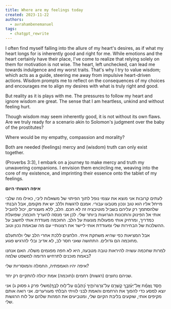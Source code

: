 ```yaml
---
title: Where are my feelings today
created: 2023-11-22
authors:
  - avrahambenemanuel
tags:
  - chatgpt_rewrite
---
```

I often find myself falling into the allure of my heart's desires, as if what my heart longs for is inherently good and right for me. While emotions and the heart certainly have their place, I've come to realize that relying solely on them for motivation is not wise. The heart, left unchecked, can lead me towards indulgence and my worst traits. That's why I try to value wisdom; which acts as a guide, steering me away from impulsive heart-driven actions. Wisdom prompts me to reflect on the consequences of my choices and encourages me to align my desires with what is truly right and good.  


But reality as it is plays with me. The pressures to follow my heart and ignore wisdom are great. The sense that I am heartless, unkind and without feeling hurt.  

Though wisdom may seem inherently good, it is not without its own flaws. Are we truly ready for a scenario akin to Solomon's judgment over the baby of the prostitutes?  

Where would be my empathy, compassion and morality?


Both are needed (feelings) mercy and (wisdom) truth can only exist together.

(Proverbs 3:3), I embark on a journey to make mercy and truth my unwavering companions. I envision them encircling me, weaving into the core of my existence, and imprinting their essence onto the tablet of my feelings.

**איפה רגשותי היום**

לעתים קרובות אני מוצא את עצמי נופל לתוך הפיתוי של משאלות ליבי, כאילו מה שלבי מייחל אליו הוא טוב ונכון מטבעו עבורי. אמנם לרגשות וללב יש את מקומם, אבל הבנתי שלהסתמך רק עליהם בשביל מוטיבציה זה לא חכם. הלב, ללא מעצורים, יכול להוביל אותי אל הפינוק והתכונות הגרועות ביותר שלי. לכן אני מנסה להעריך חוכמה; שפועלת כמדריך, ומרחיק אותי מפעולות מונעות על הלב. החוכמה מעודדת אותי לחשוב על ההשלכות של הבחירות שלי ומעודדת אותי ליישר את רצונותיי עם מה שבאמת נכון וטוב.


אבל המציאות כפי שהיא משחקת איתי. הלחצים ללכת אחרי הלב שלי ולהתעלם מחוכמה הם גדולים. התחושה שאני חסר לב, לא אדיב ובלי להרגיש פגוע.

למרות שחכמה עשויה להיראות טובה מטבעה, היא לא חפה מפגמים משלה. האם אנחנו באמת מוכנים לתרחיש הדומה למשפט שלמה?

איפה יהיו האמפתיה, החמלה והמוסריות שלי?


שניהם נחוצים (רגשות) רחמים ו(חוכמה) אמת יכולה להתקיים רק יחד.

חֶ֥סֶד וֶֽאֱמֶ֗ת אַֽל־יַעַ֫זְבֻ֥ךָ קָשְׁרֵ֥ם עַל־גַּרְגְּרֹותֶ֑יךָ כָּ֝תְבֵ֗ם עַל־ל֥וּחַ לִבֶּֽךָ׃(משלי פרק ג פסוק ג)
אני יוצא למסע כדי להפוך את הרחמים והאמת לבני לוויתי הבלתי מעורערים. אני רואה אותם מקיפים אותי, שוקעים בליבת הקיום שלי, ומטביעים את המהות שלהם על לוח הרגשות שלי.